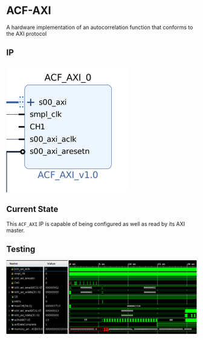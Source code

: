 # ACF-AXI
A hardware implementation of an autocorrelation function that conforms to the AXI protocol

## IP
![IP screenshot](res/acf-axi-ip-block.png)

## Current State
This `ACF_AXI` IP is capable of being configured as well as read by its AXI master.

## Testing
![test bench output](res/working-acf-axi-waveform.png)
